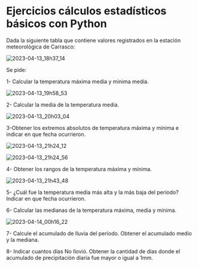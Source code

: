 # Ejercicios cálculos estadísticos básicos con Python

Dada la siguiente tabla que contiene  valores registrados en la estación meteorológica de Carrasco:

![2023-04-13_18h37_14](https://user-images.githubusercontent.com/72228855/231890572-af22d6de-c29d-4d56-8688-ed6ac79f9cc3.png)

Se pide: 

1- Calcular la temperatura máxima media y mínima media. 

![2023-04-13_19h58_53](https://user-images.githubusercontent.com/72228855/231901877-3b8b9102-c10e-4e00-8015-1bfaf09d94ca.png)


2- Calcular la media de la temperatura media.

![2023-04-13_20h03_04](https://user-images.githubusercontent.com/72228855/231901910-c7e4b558-a1d0-4ebe-ab14-e8dd0e108c4f.png)


3-Obtener los extremos absolutos de temperatura máxima y mínima e indicar en que fecha ocurrieron.

![2023-04-13_21h24_12](https://user-images.githubusercontent.com/72228855/231910884-26357564-12be-4758-a1e7-e87e49540fa2.png)

![2023-04-13_21h24_56](https://user-images.githubusercontent.com/72228855/231910918-f18de3b7-c0c8-435b-a412-79def0dc912a.png)



4- Obtener los rangos de la temperatura máxima y mínima.

![2023-04-13_21h43_48](https://user-images.githubusercontent.com/72228855/231912813-9d168644-4af7-4ddb-a7a3-988767d9035f.png)


5- ¿Cuál fue la temperatura media más alta y la más baja del período? Indicar en que fecha ocurrieron.

6- Calcular las medianas de la temperatura máxima, media y mínima.

![2023-04-14_00h16_22](https://user-images.githubusercontent.com/72228855/231932722-5f913625-d2b9-4f70-a27f-6afb910a6eaf.png)


7- Calcule el acumulado de lluvia del período. Obtener el acumulado medio y la mediana.

8- Indicar cuantos días No llovió. Obtener la cantidad de días donde el acumulado de precipitación diaria fue mayor o igual a 1mm.

